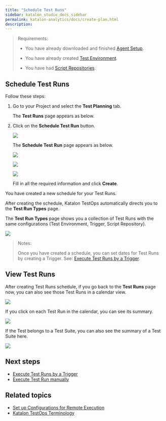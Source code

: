 ```yaml
---
title: "Schedule Test Runs"
sidebar: katalon_studio_docs_sidebar
permalink: katalon-analytics/docs/create-plan.html 
description: 
---
```


> Requirements:
>
> * You have already downloaded and finished [Agent Setup](https://docs.katalon.com/katalon-analytics/docs/agents.html).
>
> * You have already created [Test Environment](https://docs.katalon.com/katalon-analytics/docs/test-run-config.html).
>
> * You have had [Script Repositories](https://docs.katalon.com/katalon-analytics/docs/code-repo.html).

## Schedule Test Runs

Follow these steps:

1. Go to your Project and select the **Test Planning** tab.

    The **Test Runs** page appears as below.

2. Click on the **Schedule Test Run** button.

    ![](https://github.com/katalon-studio/docs-images/raw/master/katalon-analytics/docs/create-plan/kt2_click_schedule_test_run.png)

    The **Schedule Test Run** page appears as below.

    ![](https://github.com/katalon-studio/docs-images/raw/master/katalon-analytics/docs/create-plan/kt2_type_test_run_1.png)

    ![](https://github.com/katalon-studio/docs-images/raw/master/katalon-analytics/docs/create-plan/kt2_type_test_run_2.png)

    ![](https://github.com/katalon-studio/docs-images/raw/master/katalon-analytics/docs/create-plan/kt2_type_test_run_3.png)

    Fill in all the required information and click **Create**.
    
You have created a new schedule for your Test Runs.

After creating the schedule, Katalon TestOps automatically directs you to the **Test Run Types** page.

The **Test Run Types** page shows you a collection of Test Runs with the same configurations (Test Environment, Trigger, Script Repository).

![](https://github.com/katalon-studio/docs-images/raw/master/katalon-analytics/docs/create-plan/kt2_test_run_types.png)

> Notes:
>
> Once you have created a schedule, you can set dates for Test Runs by creating a Trigger. See: [Execute Test Runs by a Trigger](https://docs.katalon.com/katalon-analytics/docs/kt-scheduler.html#prerequisites).

## View Test Runs

After creating Test Runs schedule, if you go back to the **Test Runs** page now, you can also see those Test Runs in a calendar view.

![](https://github.com/katalon-studio/docs-images/raw/master/katalon-analytics/docs/create-plan/kt2_test_planning_test_run.png)

If you click on each Test Run in the calendar, you can see its summary.

![](https://github.com/katalon-studio/docs-images/raw/master/katalon-analytics/docs/create-plan/kt2_click_test_run_planning.png)

If the Test belongs to a Test Suite, you can also see the summary of a Test Suite here.

![](https://github.com/katalon-studio/docs-images/raw/master/katalon-analytics/docs/create-plan/kt2_test_run_summary.png)

## Next steps

- [Execute Test Runs by a Trigger](/katalon-analytics/docs/kt-scheduler.html)
- [Execute Test Run manually](/katalon-analytics/docs/execute-test-run.htm)

## Related topics

- [Set up Configurations for Remote Execution](/katalon-analytics/docs/test-run-config.html)
- [Katalon TestOps Terminology](https://docs.katalon.com/katalon-analytics/docs/testops-terminology.html)
